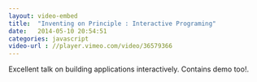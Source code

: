 ```yaml
---
layout: video-embed
title:  "Inventing on Principle : Interactive Programing"
date:   2014-05-10 20:54:51
categories: javascript
video-url : //player.vimeo.com/video/36579366
---
```

Excellent talk on building applications interactively. Contains demo too!.

